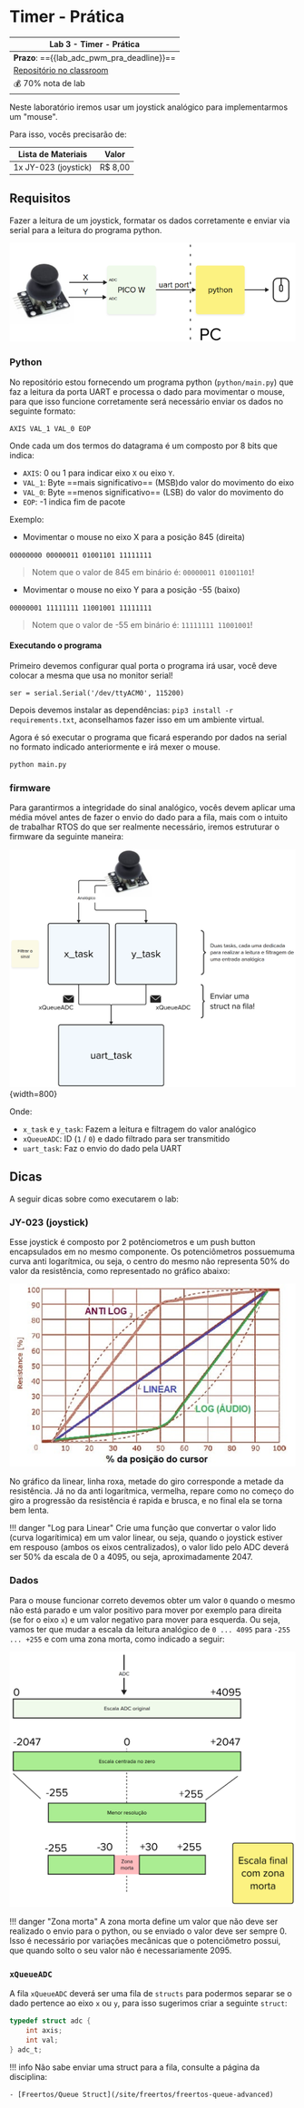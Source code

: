 # Timer - Prática

| Lab 3 - Timer - Prática                                   |
|-----------------------------------------------------------|
| **Prazo**: =={{lab_adc_pwm_pra_deadline}}==               |
| [Repositório no classroom]({{lab_adc_pwm_pra_classroom}}) |
| 💰 70% nota de lab                                        |

Neste laboratório iremos usar um joystick analógico para implementarmos um "mouse".

Para isso, vocês precisarão de:

| Lista de Materiais   | Valor    |
|----------------------|----------|
| 1x JY-023 (joystick) | R$ 8,00 |

## Requisitos

Fazer a leitura de um joystick, formatar os dados corretamente e enviar via serial para a leitura do programa python.

![](imgs/lab-adc-pwm-pra-diagrama.png)

### Python

No repositório estou fornecendo um programa python (`python/main.py`) que faz a leitura da porta UART e processa o dado para movimentar o mouse, para que isso funcione corretamente será necessário enviar os dados no seguinte formato:

```
AXIS VAL_1 VAL_0 EOP
```

Onde cada um dos termos do datagrama é um composto por 8 bits que indica:

- `AXIS`: 0 ou 1 para indicar eixo `X` ou eixo `Y`.
- `VAL_1`: Byte ==mais significativo== (MSB)do valor do movimento do eixo
- `VAL_0`: Byte ==menos significativo== (LSB) do valor do movimento do 
- `EOP`: -1 indica fim de pacote

Exemplo:

- Movimentar o mouse no eixo X para a posição 845 (direita)

`00000000 00000011 01001101 11111111`

> Notem que o valor de 845 em binário é: `00000011 01001101`!

- Movimentar o mouse no eixo Y para a posição -55 (baixo)

`00000001 11111111 11001001 11111111`

> Notem que o valor de -55 em binário é: `11111111 11001001`!

#### Executando o programa

Primeiro devemos configurar qual porta o programa irá usar, você deve colocar a mesma que usa no monitor serial!

```
ser = serial.Serial('/dev/ttyACM0', 115200)
```

Depois devemos instalar as dependências: `pip3 install -r requirements.txt`, aconselhamos fazer isso em um ambiente virtual. 

Agora é só executar o programa que ficará esperando por dados na serial no formato indicado anteriormente e irá mexer o mouse.

```bash
python main.py
```

### firmware

Para garantirmos a integridade do sinal analógico, vocês devem aplicar uma média móvel antes de fazer o envio do dado para a fila, mais com o intuito de trabalhar RTOS do que ser realmente necessário, iremos estruturar o firmware da seguinte maneira:

![](imgs/lab-adc-pwm-pra-rtos.png){width=800}

Onde:

- `x_task` e `y_task`: Fazem a leitura e filtragem do valor analógico
- `xQueueADC`: ID (`1` / `0`) e dado filtrado para ser transmitido
- `uart_task`: Faz o envio do dado pela UART

## Dicas

A seguir dicas sobre como executarem o lab:

###  JY-023 (joystick)

Esse joystick é composto por 2 potênciometros e um  push button encapsulados em no mesmo componente. Os potenciômetros possuemuma curva anti logarítmica, ou seja, o centro do mesmo não representa 50% do valor da resistência, como representado no gráfico abaixo:



![](imgs/potCurves.jpg)

No gráfico da linear, linha roxa, metade do giro corresponde a metade da resistência. Já no da anti logarítmica, vermelha, repare como no começo do giro a progressão da resistência é rapida e brusca, e no final ela se torna bem lenta.



!!! danger "Log para Linear"
    Crie uma função que convertar o valor lido (curva logarítimica) em um valor linear, ou seja, quando o joystick estiver em respouso (ambos os eixos centralizados), o valor lido pelo ADC deverá ser 50% da escala de 0 a 4095, ou seja, aproximadamente 2047.



### Dados

Para o mouse funcionar correto devemos obter um valor `0` quando o mesmo não está parado e um valor positivo para mover por exemplo para direita (se for o eixo `x`) e um valor negativo para mover para esquerda. Ou seja, vamos ter que mudar a escala da leitura analógico de `0 ... 4095` para `-255 ... +255` e com uma zona morta, como indicado a seguir:

![](imgs/lab-adc-pwm-pra-escala.png)

!!! danger "Zona morta"
    A zona morta define um valor que não deve ser realizado o envio para o python, ou se enviado o valor deve ser sempre 0. Isso é necessário por variações mecânicas que o potenciômetro possui, que quando solto o seu valor não é necessariamente 2095.

### `xQueueADC` 

A fila `xQueueADC` deverá ser uma fila de `structs` para podermos separar se o dado pertence ao eixo `x` ou `y`, para isso sugerimos criar a seguinte `struct`:

```c
typedef struct adc {
    int axis;
    int val;
} adc_t;
```

!!! info
    Não sabe enviar uma struct para a fila, consulte a página da disciplina:
    
    - [Freertos/Queue Struct](/site/freertos/freertos-queue-advanced)
